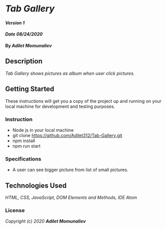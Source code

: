 # _Tab Gallery_

#### _Version 1_
#### _Date 08/24/2020_
#### By _**Adilet Momunaliev**_

## Description

_Tab Gallery shows pictures as album when user click pictures._

## Getting Started

These instructions will get you a copy of the project up and running on your local machine for development and testing purposes.

### Instruction

* Node js in your local machine
* git clone https://github.com/Adilet312/Tab-Gallery.git
* npm install
* npm run start
### Specifications

* A user can see bigger picture from list of small pictures.
## Technologies Used

_HTML, CSS, JavaScript, DOM Elements and Methods, IDE Atom_

### License

*_Copyright (c) 2020 **Adilet Momunaliev**_*
